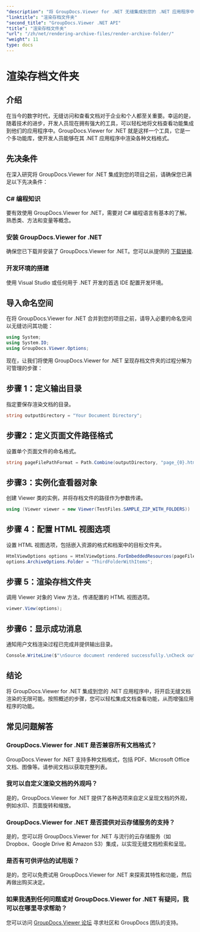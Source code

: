 ```yaml
---
"description": "将 GroupDocs.Viewer for .NET 无缝集成到您的 .NET 应用程序中，以实现高效的文档呈现和查看功能。"
"linktitle": "渲染存档文件夹"
"second_title": "GroupDocs.Viewer .NET API"
"title": "渲染存档文件夹"
"url": "/zh/net/rendering-archive-files/render-archive-folder/"
"weight": 11
type: docs
---
```

# 渲染存档文件夹

## 介绍
在当今的数字时代，无缝访问和查看文档对于企业和个人都至关重要。幸运的是，随着技术的进步，开发人员现在拥有强大的工具，可以轻松地将文档查看功能集成到他们的应用程序中。GroupDocs.Viewer for .NET 就是这样一个工具，它是一个多功能库，使开发人员能够在其 .NET 应用程序中渲染各种文档格式。
## 先决条件
在深入研究将 GroupDocs.Viewer for .NET 集成到您的项目之前，请确保您已满足以下先决条件：
### C# 编程知识
要有效使用 GroupDocs.Viewer for .NET，需要对 C# 编程语言有基本的了解。熟悉类、方法和变量等概念。
### 安装 GroupDocs.Viewer for .NET
确保您已下载并安装了 GroupDocs.Viewer for .NET。您可以从提供的 [下载链接](https://releases。groupdocs.com/viewer/net/).
### 开发环境的搭建
使用 Visual Studio 或任何用于 .NET 开发的首选 IDE 配置开发环境。

## 导入命名空间
在将 GroupDocs.Viewer for .NET 合并到您的项目之前，请导入必要的命名空间以无缝访问其功能：
```csharp
using System;
using System.IO;
using GroupDocs.Viewer.Options;
```

现在，让我们将使用 GroupDocs.Viewer for .NET 呈现存档文件夹的过程分解为可管理的步骤：
## 步骤 1：定义输出目录
指定要保存渲染文档的目录。
```csharp
string outputDirectory = "Your Document Directory";
```
## 步骤2：定义页面文件路径格式
设置单个页面文件的命名格式。
```csharp
string pageFilePathFormat = Path.Combine(outputDirectory, "page_{0}.html");
```
## 步骤3：实例化查看器对象
创建 Viewer 类的实例，并将存档文件的路径作为参数传递。
```csharp
using (Viewer viewer = new Viewer(TestFiles.SAMPLE_ZIP_WITH_FOLDERS))
```
## 步骤 4：配置 HTML 视图选项
设置 HTML 视图选项，包括嵌入资源的格式和档案中的目标文件夹。
```csharp
HtmlViewOptions options = HtmlViewOptions.ForEmbeddedResources(pageFilePathFormat);
options.ArchiveOptions.Folder = "ThirdFolderWithItems";
```
## 步骤 5：渲染存档文件夹
调用 Viewer 对象的 View 方法，传递配置的 HTML 视图选项。
```csharp
viewer.View(options);
```
## 步骤6：显示成功消息
通知用户文档渲染过程已完成并提供输出目录。
```csharp
Console.WriteLine($"\nSource document rendered successfully.\nCheck output in {outputDirectory}.");
```

## 结论
将 GroupDocs.Viewer for .NET 集成到您的 .NET 应用程序中，将开启无缝文档渲染的无限可能。按照概述的步骤，您可以轻松集成文档查看功能，从而增强应用程序的功能。
## 常见问题解答
### GroupDocs.Viewer for .NET 是否兼容所有文档格式？
GroupDocs.Viewer for .NET 支持多种文档格式，包括 PDF、Microsoft Office 文档、图像等。请参阅文档以获取完整列表。
### 我可以自定义渲染文档的外观吗？
是的，GroupDocs.Viewer for .NET 提供了各种选项来自定义呈现文档的外观，例如水印、页面旋转和缩放。
### GroupDocs.Viewer for .NET 是否提供对云存储服务的支持？
是的，您可以将 GroupDocs.Viewer for .NET 与流行的云存储服务（如 Dropbox、Google Drive 和 Amazon S3）集成，以实现无缝文档检索和呈现。
### 是否有可供评估的试用版？
是的，您可以免费试用 GroupDocs.Viewer for .NET 来探索其特性和功能，然后再做出购买决定。
### 如果我遇到任何问题或对 GroupDocs.Viewer for .NET 有疑问，我可以在哪里寻求帮助？
您可以访问 [GroupDocs.Viewer 论坛](https://forum.groupdocs.com/c/viewer/9) 寻求社区和 GroupDocs 团队的支持。